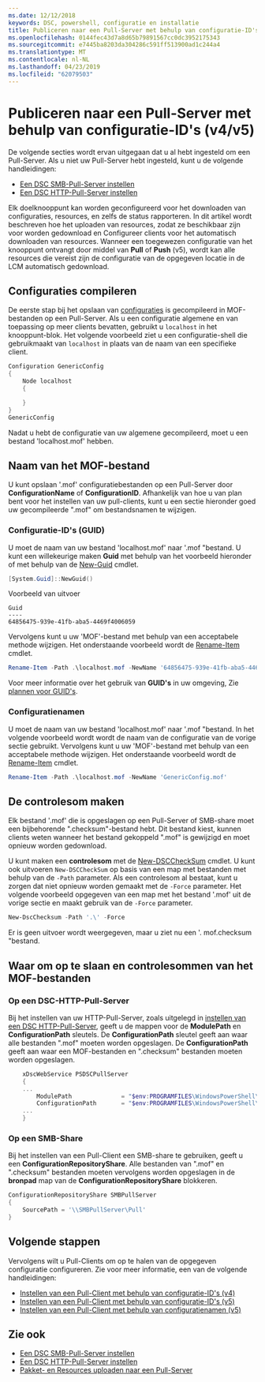 ```yaml
---
ms.date: 12/12/2018
keywords: DSC, powershell, configuratie en installatie
title: Publiceren naar een Pull-Server met behulp van configuratie-ID's (v4/v5)
ms.openlocfilehash: 0144fec43d7a8d65b79891567cc0dc3952175343
ms.sourcegitcommit: e7445ba8203da304286c591ff513900ad1c244a4
ms.translationtype: MT
ms.contentlocale: nl-NL
ms.lasthandoff: 04/23/2019
ms.locfileid: "62079503"
---
```

# <a name="publish-to-a-pull-server-using-configuration-ids-v4v5"></a>Publiceren naar een Pull-Server met behulp van configuratie-ID's (v4/v5)

De volgende secties wordt ervan uitgegaan dat u al hebt ingesteld om een Pull-Server. Als u niet uw Pull-Server hebt ingesteld, kunt u de volgende handleidingen:

- [Een DSC SMB-Pull-Server instellen](pullServerSmb.md)
- [Een DSC HTTP-Pull-Server instellen](pullServer.md)

Elk doelknooppunt kan worden geconfigureerd voor het downloaden van configuraties, resources, en zelfs de status rapporteren. In dit artikel wordt beschreven hoe het uploaden van resources, zodat ze beschikbaar zijn voor worden gedownload en Configureer clients voor het automatisch downloaden van resources. Wanneer een toegewezen configuratie van het knooppunt ontvangt door middel van **Pull** of **Push** (v5), wordt kan alle resources die vereist zijn de configuratie van de opgegeven locatie in de LCM automatisch gedownload.

## <a name="compile-configurations"></a>Configuraties compileren

De eerste stap bij het opslaan van [configuraties](../configurations/configurations.md) is gecompileerd in MOF-bestanden op een Pull-Server. Als u een configuratie algemene en van toepassing op meer clients bevatten, gebruikt u `localhost` in het knooppunt-blok. Het volgende voorbeeld ziet u een configuratie-shell die gebruikmaakt van `localhost` in plaats van de naam van een specifieke client.

```powershell
Configuration GenericConfig
{
    Node localhost
    {

    }
}
GenericConfig
```

Nadat u hebt de configuratie van uw algemene gecompileerd, moet u een bestand 'localhost.mof' hebben.

## <a name="renaming-the-mof-file"></a>Naam van het MOF-bestand

U kunt opslaan '.mof' configuratiebestanden op een Pull-Server door **ConfigurationName** of **ConfigurationID**. Afhankelijk van hoe u van plan bent voor het instellen van uw pull-clients, kunt u een sectie hieronder goed uw gecompileerde ".mof" om bestandsnamen te wijzigen.

### <a name="configuration-ids-guid"></a>Configuratie-ID's (GUID)

U moet de naam van uw bestand 'localhost.mof' naar '<GUID>.mof "bestand. U kunt een willekeurige maken **Guid** met behulp van het voorbeeld hieronder of met behulp van de [New-Guid](/powershell/module/microsoft.powershell.utility/new-guid) cmdlet.

```powershell
[System.Guid]::NewGuid()
```

Voorbeeld van uitvoer

```output
Guid
----
64856475-939e-41fb-aba5-4469f4006059
```

Vervolgens kunt u uw 'MOF'-bestand met behulp van een acceptabele methode wijzigen. Het onderstaande voorbeeld wordt de [Rename-Item](/powershell/module/microsoft.powershell.management/rename-item) cmdlet.

```powershell
Rename-Item -Path .\localhost.mof -NewName '64856475-939e-41fb-aba5-4469f4006059.mof'
```

Voor meer informatie over het gebruik van **GUID's** in uw omgeving, Zie [plannen voor GUID's](/powershell/dsc/secureserver#guids).

### <a name="configuration-names"></a>Configuratienamen

U moet de naam van uw bestand 'localhost.mof' naar '<Configuration Name>.mof "bestand. In het volgende voorbeeld wordt wordt de naam van de configuratie van de vorige sectie gebruikt. Vervolgens kunt u uw 'MOF'-bestand met behulp van een acceptabele methode wijzigen. Het onderstaande voorbeeld wordt de [Rename-Item](/powershell/module/microsoft.powershell.management/rename-item) cmdlet.

```powershell
Rename-Item -Path .\localhost.mof -NewName 'GenericConfig.mof'
```

## <a name="create-the-checksum"></a>De controlesom maken

Elk bestand '.mof' die is opgeslagen op een Pull-Server of SMB-share moet een bijbehorende ".checksum"-bestand hebt. Dit bestand kiest, kunnen clients weten wanneer het bestand gekoppeld ".mof" is gewijzigd en moet opnieuw worden gedownload.

U kunt maken een **controlesom** met de [New-DSCCheckSum](/powershell/module/psdesiredstateconfiguration/new-dscchecksum) cmdlet. U kunt ook uitvoeren `New-DSCCheckSum` op basis van een map met bestanden met behulp van de `-Path` parameter. Als een controlesom al bestaat, kunt u zorgen dat niet opnieuw worden gemaakt met de `-Force` parameter. Het volgende voorbeeld opgegeven van een map met het bestand '.mof' uit de vorige sectie en maakt gebruik van de `-Force` parameter.

```powershell
New-DscChecksum -Path '.\' -Force
```

Er is geen uitvoer wordt weergegeven, maar u ziet nu een '<GUID or Configuration Name>. mof.checksum "bestand.

## <a name="where-to-store-mof-files-and-checksums"></a>Waar om op te slaan en controlesommen van het MOF-bestanden

### <a name="on-a-dsc-http-pull-server"></a>Op een DSC-HTTP-Pull-Server

Bij het instellen van uw HTTP-Pull-Server, zoals uitgelegd in [instellen van een DSC HTTP-Pull-Server](pullServer.md), geeft u de mappen voor de **ModulePath** en **ConfigurationPath** sleutels. De **ConfigurationPath** sleutel geeft aan waar alle bestanden ".mof" moeten worden opgeslagen. De **ConfigurationPath** geeft aan waar een MOF-bestanden en ".checksum" bestanden moeten worden opgeslagen.

```powershell
    xDscWebService PSDSCPullServer
    {
    ...
        ModulePath              = "$env:PROGRAMFILES\WindowsPowerShell\DscService\Modules"
        ConfigurationPath       = "$env:PROGRAMFILES\WindowsPowerShell\DscService\Configuration"
    ...
    }

```

### <a name="on-an-smb-share"></a>Op een SMB-Share

Bij het instellen van een Pull-Client een SMB-share te gebruiken, geeft u een **ConfigurationRepositoryShare**. Alle bestanden van ".mof" en ".checksum" bestanden moeten vervolgens worden opgeslagen in de **bronpad** map van de **ConfigurationRepositoryShare** blokkeren.

```powershell
ConfigurationRepositoryShare SMBPullServer
{
    SourcePath = '\\SMBPullServer\Pull'
}
```

## <a name="next-steps"></a>Volgende stappen

Vervolgens wilt u Pull-Clients om op te halen van de opgegeven configuratie configureren. Zie voor meer informatie, een van de volgende handleidingen:

- [Instellen van een Pull-Client met behulp van configuratie-ID's (v4)](pullClientConfigId4.md)
- [Instellen van een Pull-Client met behulp van configuratie-ID's (v5)](pullClientConfigId.md)
- [Instellen van een Pull-Client met behulp van configuratienamen (v5)](pullClientConfigNames.md)

## <a name="see-also"></a>Zie ook

- [Een DSC SMB-Pull-Server instellen](pullServerSmb.md)
- [Een DSC HTTP-Pull-Server instellen](pullServer.md)
- [Pakket- en Resources uploaden naar een Pull-Server](package-upload-resources.md)
